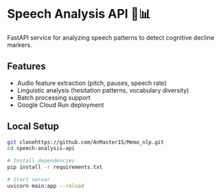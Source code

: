 # Speech Analysis API 🎤📊


FastAPI service for analyzing speech patterns to detect cognitive decline markers.

## Features
- Audio feature extraction (pitch, pauses, speech rate)
- Linguistic analysis (hesitation patterns, vocabulary diversity)
- Batch processing support
- Google Cloud Run deployment

## Local Setup
```bash
git clonehttps://github.com/AnMaster15/Memo_nlp.git
cd speech-analysis-api

# Install dependencies
pip install -r requirements.txt

# Start server
uvicorn main:app --reload
